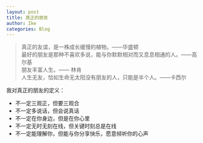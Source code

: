 ```yaml
---
layout: post
title: 真正的朋友
author: Ike
categories: Blog
---
```


>真正的友谊，是一株成长缓慢的植物。——华盛顿  
>最好的朋友是那种不喜欢多说，能与你默默相对而又息息相通的人。——高尔基  
>朋友丰富人生。—— 林肯  
>人生无友，恰如生命无太阳没有朋友的人，只能是半个人。——卡西尔 

我对真正的朋友的定义：

- 不一定三观正，但要三观合
- 不一定多说话，但会说真话
- 不一定在你身边，但是在你心里
- 不一定无时无刻在线，但关键时刻总是在线
- 不一定能理解你，但能与你分享快乐，愿意倾听你的心声
